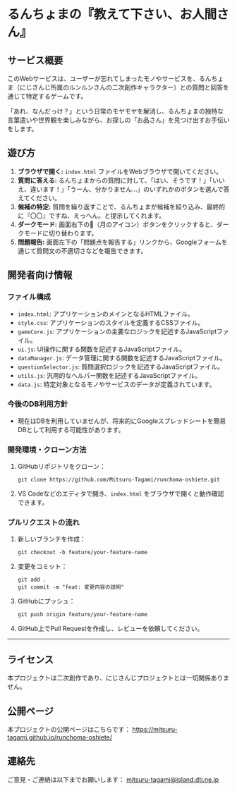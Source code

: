 # るんちょまの『教えて下さい、お人間さん』

## サービス概要

このWebサービスは、ユーザーが忘れてしまったモノやサービスを、るんちょま（にじさんじ所属のルンルンさんの二次創作キャラクター）との質問と回答を通じて特定するゲームです。

「あれ、なんだっけ？」という日常のモヤモヤを解消し、るんちょまの独特な言葉遣いや世界観を楽しみながら、お探しの「お品さん」を見つけ出すお手伝いをします。

## 遊び方

1.  **ブラウザで開く:** `index.html` ファイルをWebブラウザで開いてください。
2.  **質問に答える:** るんちょまからの質問に対して、「はい、そうです！」「いいえ、違います！」「うーん、分かりません…」のいずれかのボタンを選んで答えてください。
3.  **候補の特定:** 質問を繰り返すことで、るんちょまが候補を絞り込み、最終的に『〇〇』ですね、えっへん。と提示してくれます。
4.  **ダークモード:** 画面右下の🌙（月のアイコン）ボタンをクリックすると、ダークモードに切り替わります。
5.  **問題報告:** 画面左下の「問題点を報告する」リンクから、Googleフォームを通じて質問文の不適切さなどを報告できます。

## 開発者向け情報

### ファイル構成

-   `index.html`: アプリケーションのメインとなるHTMLファイル。
-   `style.css`: アプリケーションのスタイルを定義するCSSファイル。
-   `gameCore.js`: アプリケーションの主要なロジックを記述するJavaScriptファイル。
-   `ui.js`: UI操作に関する関数を記述するJavaScriptファイル。
-   `dataManager.js`: データ管理に関する関数を記述するJavaScriptファイル。
-   `questionSelector.js`: 質問選択ロジックを記述するJavaScriptファイル。
-   `utils.js`: 汎用的なヘルパー関数を記述するJavaScriptファイル。
-   `data.js`: 特定対象となるモノやサービスのデータが定義されています。

### 今後のDB利用方針

- 現在はDBを利用していませんが、将来的にGoogleスプレッドシートを簡易DBとして利用する可能性があります。

### 開発環境・クローン方法

1. GitHubリポジトリをクローン：
   ```
   git clone https://github.com/Mitsuru-Tagami/runchoma-oshiete.git
   ```
2. VS Codeなどのエディタで開き、`index.html` をブラウザで開くと動作確認できます。

### プルリクエストの流れ

1. 新しいブランチを作成：
   ```
   git checkout -b feature/your-feature-name
   ```
2. 変更をコミット：
   ```
   git add .
   git commit -m "feat: 変更内容の説明"
   ```
3. GitHubにプッシュ：
   ```
   git push origin feature/your-feature-name
   ```
4. GitHub上でPull Requestを作成し、レビューを依頼してください。

---

## ライセンス

本プロジェクトは二次創作であり、にじさんじプロジェクトとは一切関係ありません。

## 公開ページ

本プロジェクトの公開ページはこちらです：
https://mitsuru-tagami.github.io/runchoma-oshiete/

## 連絡先

ご意見・ご連絡は以下までお願いします：
mitsuru-tagami@island.dti.ne.jp